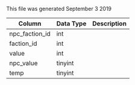 This file was generated September 3 2019

| Column         | Data Type | Description |
| -------------- | --------- | ----------- |
| npc_faction_id | int       |             |
| faction_id     | int       |             |
| value          | int       |             |
| npc_value      | tinyint   |             |
| temp           | tinyint   |             |